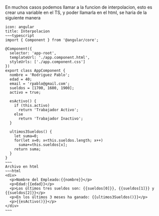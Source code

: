  En muchos casos podemos llamar a la funcion de interpolacion, esto es crear una variable en el TS, y poder llamarla en el html, se haria de la siguiente manera 

```ad-info
icon: angular
title: Interpolacion
~~~typescript
import { Component } from '@angular/core';

@Component({
  selector: 'app-root',
  templateUrl: './app.component.html',
  styleUrls: ['./app.component.css']
})
export class AppComponent {
  nombre = 'Rodriguez Pablo';
  edad = 40;
  email = 'rpablo@gmail.com';
  sueldos = [1700, 1600, 1900];
  activo = true;

  esActivo() {
    if (this.activo)
      return 'Trabajador Activo';
    else
      return 'Trabajador Inactivo';
  }

  ultimos3Sueldos() {
    let suma=0;
    for(let x=0; x<this.sueldos.length; x++)
      suma+=this.sueldos[x];
    return suma;
  }
}
~~~
Archivo en html
~~~html
<div>
  <p>Nombre del Empleado:{{nombre}}</p>
  <p>Edad:{{edad}}</p>  
  <p>Los últimos tres sueldos son: {{sueldos[0]}}, {{sueldos[1]}} y {{sueldos[2]}}</p>
  <p>En los últimos 3 meses ha ganado: {{ultimos3Sueldos()}}</p>
  <p>{{esActivo()}}</p>
</div>
~~~


```

